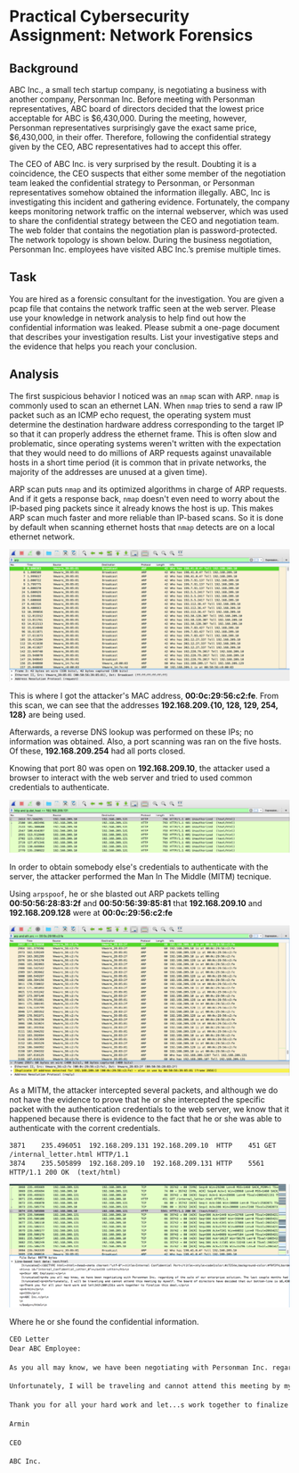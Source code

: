 # Practical Cybersecurity Assignment: Network Forensics

## Background
ABC Inc., a small tech startup company, is negotiating a business with another company,
Personman Inc. Before meeting with Personman representatives, ABC board of directors
decided that the lowest price acceptable for ABC is $6,430,000. During the meeting, however,
Personman representatives surprisingly gave the exact same price, $6,430,000, in their offer.
Therefore, following the confidential strategy given by the CEO, ABC representatives had to
accept this offer.


The CEO of ABC Inc. is very surprised by the result. Doubting it is a coincidence, the CEO
suspects that either some member of the negotiation team leaked the confidential strategy to
Personman, or Personman representatives somehow obtained the information illegally. ABC,
Inc is investigating this incident and gathering evidence. Fortunately, the company keeps
monitoring network traffic on the internal webserver, which was used to share the confidential
strategy between the CEO and negotiation team. The web folder that contains the negotiation
plan is password-protected. The network topology is shown below. During the business
negotiation, Personman Inc. employees have visited ABC Inc.’s premise multiple times.


## Task
You are hired as a forensic consultant for the investigation. You are given a pcap file that
contains the network traffic seen at the web server. Please use your knowledge in network
analysis to help find out how the confidential information was leaked. Please submit a one-page
document that describes your investigation results. List your investigative steps and the
evidence that helps you reach your conclusion.


## Analysis
The first suspicious behavior I noticed was an `nmap` scan with ARP.
`nmap` is commonly used to scan an ethernet LAN. When `nmap` tries to send a raw IP packet such 
as an ICMP echo request, the operating system must determine the destination hardware address 
corresponding to the target IP so that it can properly address the ethernet frame. This is often 
slow and problematic, since operating systems weren't written with the expectation that they 
would need to do millions of ARP requests against unavailable hosts in a short time period 
(it is common that in private networks, the majority of the addresses are unused at a given time).

ARP scan puts `nmap` and its optimized algorithms in charge of ARP requests. And if it gets a 
response back, `nmap` doesn't even need to worry about the IP-based ping packets since it already 
knows the host is up. This makes ARP scan much faster and more reliable than IP-based scans. 
So it is done by default when scanning ethernet hosts that `nmap` detects are on a local ethernet network. 

![nmap](images/nmap-scan.png)

This is where I got the attacker's MAC address, **00:0c:29:56:c2:fe**. From this scan, we can see 
that the addresses **192.168.209.{10, 128, 129, 254, 128}** are being used.

Afterwards, a reverse DNS lookup was performed on these IPs; no information was obtained. Also, 
a port scanning was ran on the five hosts. Of these, **192.168.209.254** had all ports closed. 

Knowing that port 80 was open on **192.168.209.10**, the attacker used a browser to interact 
with the web server and tried to used common credentials to authenticate.

![failed-auth](images/failed.png)

In order to obtain somebody else's credentials to authenticate with the server, the attacker 
performed the Man In The Middle (MITM) tecnique.

Using `arpspoof`, he or she blasted out ARP packets telling **00:50:56:28:83:2f** and 
**00:50:56:39:85:81** that **192.168.209.10** and **192.168.209.128** were at **00:0c:29:56:c2:fe**

![arpspoof](images/arpspoof.png)

As a MITM, the attacker intercepted several packets, and although we do not have the evidence 
to prove that he or she intercepted the specific packet with the authentication credentials 
to the web server, we know that it happened because there is evidence to the fact that he 
or she was able to authenticate with the corrent credentials.


```
3871	235.496051	192.168.209.131	192.168.209.10	HTTP	451	GET /internal_letter.html HTTP/1.1 
3874	235.505899	192.168.209.10	192.168.209.131	HTTP	5561	HTTP/1.1 200 OK  (text/html)
```
![get](images/get.png)


Where he or she found the confidential information.

```html
CEO Letter
Dear ABC Employee:

As you all may know, we have been negotiating with Personman Inc. regarding of the sale of our enterprise solution. The last couple months had been a tough time for all of us. But I...m happy to let you know that Personman finally decided to purchase our solution. The next Wednesday, Feb 2, 2017, we will host a meeting with Personman representatives in the Mayflower hotel, Washington D.C. to finalize the sale price.

Unfortunately, I will be traveling and cannot attend this meeting by myself. The board of directors have decided that our bottom-line is $6,430,000. However, we would like to make a higher profit out of this deal. Please keep this information confidential.

Thank you for all your hard work and let...s work together to finalize this deal.

Armin

CEO

ABC Inc.
```

